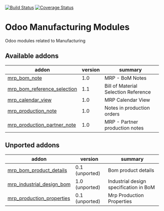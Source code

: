 [![Build Status](https://travis-ci.org/OCA/manufacture.svg?branch=8.0)](https://travis-ci.org/OCA/manufacture)
[![Coverage Status](https://coveralls.io/repos/OCA/manufacture/badge.png?branch=8.0)](https://coveralls.io/r/OCA/hr?branch=8.0)

Odoo Manufacturing Modules
==========================

Odoo modules related to Manufacturing

[//]: # (addons)
Available addons
----------------
addon | version | summary
--- | --- | ---
[mrp_bom_note](mrp_bom_note/) | 1.0 | MRP - BoM Notes
[mrp_bom_reference_selection](mrp_bom_reference_selection/) | 1.1 | Bill of Material Selection Reference
[mrp_calendar_view](mrp_calendar_view/) | 1.0 | MRP Calendar View
[mrp_production_note](mrp_production_note/) | 1.0 | Notes in production orders
[mrp_production_partner_note](mrp_production_partner_note/) | 1.0 | MRP - Partner production notes

Unported addons
---------------
addon | version | summary
--- | --- | ---
[mrp_bom_product_details](__unported__/mrp_bom_product_details/) | 0.1 (unported) | Bom product details
[mrp_industrial_design_bom](__unported__/mrp_industrial_design_bom/) | 1.0 (unported) | Industrial design specification in BoM
[mrp_production_properties](__unported__/mrp_production_properties/) | 0.1 (unported) | Mrp Production Properties

[//]: # (end addons)
